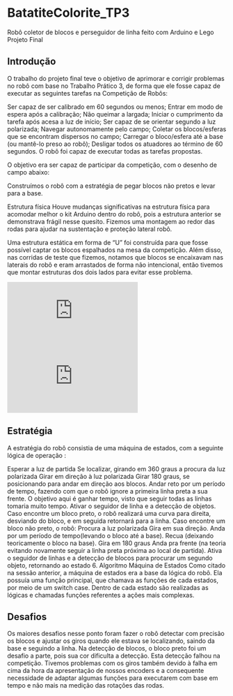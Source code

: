 # BatatiteColorite_TP3
Robô coletor de blocos e perseguidor de linha feito com Arduino e Lego
Projeto Final
## Introdução
O trabalho do projeto final teve o objetivo de aprimorar e corrigir problemas no robô com base no Trabalho Prático 3, de forma que ele fosse capaz de executar as seguintes tarefas na Competição de Robôs:

Ser capaz de ser calibrado em 60 segundos ou menos;
Entrar em modo de espera após a calibração;
Não queimar a largada;
Iniciar o cumprimento da tarefa após acesa a luz de início;
Ser capaz de se orientar segundo a luz polarizada;
Navegar autonomamente pelo campo;
Coletar os blocos/esferas que se encontram dispersos no campo;
Carregar o bloco/esfera até a base (ou mantê-lo preso ao robô);
Desligar todos os atuadores ao término de 60 segundos.
O robô foi capaz de executar todas as tarefas propostas.

O objetivo era ser capaz de participar da competição, com o desenho de campo abaixo:



Construímos o robô com a estratégia de pegar blocos não pretos e levar para a base.

Estrutura física
Houve mudanças significativas na estrutura física para acomodar melhor o kit Arduino dentro do robô, pois a estrutura anterior se demonstrava frágil nesse quesito. Fizemos uma montagem ao redor das rodas para ajudar na sustentação e proteção lateral robô.



Uma estrutura estática em forma de “U” foi construída para que fosse possível captar os blocos espalhados na mesa da competição. Além disso, nas corridas de teste que fizemos, notamos que blocos se encaixavam nas laterais do robô e eram arrastados de forma não intencional, então tivemos que montar estruturas dos dois lados para evitar esse problema.

![foto](https://homepages.dcc.ufmg.br/~doug/cursos/lib/exe/fetch.php?w=600&tok=ba1bf5&media=cursos:introrobotica:2019-1:grupo06:finalrobo1.jpeg)
![foto](https://homepages.dcc.ufmg.br/~doug/cursos/lib/exe/fetch.php?w=600&tok=7e2c19&media=cursos:introrobotica:2019-1:grupo06:finalrobo2.jpeg)
## Estratégia
A estratégia do robô consistia de uma máquina de estados, com a seguinte lógica de operação :

Esperar a luz de partida
Se localizar, girando em 360 graus a procura da luz polarizada
Girar em direção à luz polarizada
Girar 180 graus, se posicionando para andar em direção aos blocos.
Andar reto por um período de tempo, fazendo com que o robô ignore a primeira linha preta a sua frente. O objetivo aqui é ganhar tempo, visto que seguir todas as linhas tomaria muito tempo.
Ativar o seguidor de linha e a detecção de objetos.
Caso encontre um bloco preto, o robô realizará uma curva para direita, desviando do bloco, e em seguida retornará para a linha.
Caso encontre um bloco não preto, o robô:
Procura a luz polarizada
Gira em sua direção.
Anda por um período de tempo(levando o bloco até a base).
Recua (deixando teoricamente o bloco na base).
Gira em 180 graus
Anda pra frente (na teoria evitando novamente seguir a linha preta próxima ao local de partida).
Ativa o seguidor de linhas e a detecção de blocos para procurar um segundo objeto, retornando ao estado 6.
Algoritmo
Máquina de Estados
Como citado na sessão anterior, a máquina de estados era a base da lógica do robô. Ela possuía uma função principal, que chamava as funções de cada estados, por meio de um switch case. Dentro de cada estado são realizadas as lógicas e chamadas funções referentes a ações mais complexas.
##  Desafios
Os maiores desafios nesse ponto foram fazer o robô detectar com precisão os blocos e ajustar os giros quando ele estava se localizando, saindo da base e seguindo a linha. Na detecção de blocos, o bloco preto foi um desafio a parte, pois sua cor dificulta a detecção. Esta detecção falhou na competição. Tivemos problemas com os giros também devido à falha em cima da hora da apresentação de nossos encoders e a consequente necessidade de adaptar algumas funções para executarem com base em tempo e não mais na medição das rotações das rodas.
